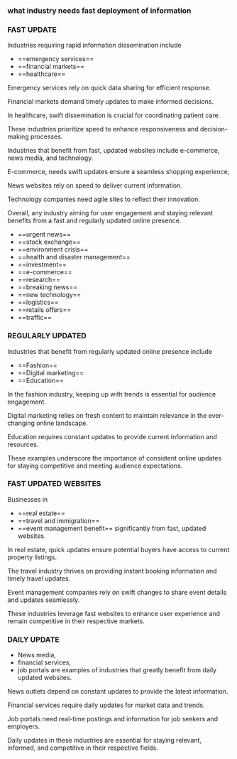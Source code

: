 ### what industry needs fast deployment of information 

### FAST UPDATE

Industries requiring rapid information dissemination include 

+ ==emergency services== 
+ ==financial markets==
+ ==healthcare==

Emergency services rely on quick data sharing for efficient response. 

Financial markets demand timely updates to make informed decisions. 

In healthcare, swift dissemination is crucial for coordinating patient care. 

These industries prioritize speed to enhance responsiveness and decision-making processes.

Industries that benefit from fast, updated websites include e-commerce, news media, and technology. 

E-commerce, needs swift updates ensure a seamless shopping experience, 

News websites rely on speed to deliver current information.

Technology companies need agile sites to reflect their innovation. 
 
Overall, any industry aiming for user engagement and staying relevant benefits from a fast and regularly updated online presence.


+ ==urgent news==
+ ==stock exchange==
+ ==environment crisis==
+ ==health and disaster management== 
+ ==investment==
+ ==e-commerce==
+ ==research==
+ ==breaking news==
+ ==new technology==
+ ==logistics==
+ ==retails offers==
+ ==traffic==

### REGULARLY UPDATED

Industries that benefit from regularly updated online presence include 

+ ==Fashion== 
+ ==Digital marketing==
+ ==Education==

In the fashion industry, keeping up with trends is essential for audience engagement. 

Digital marketing relies on fresh content to maintain relevance in the ever-changing online landscape. 

Education requires constant updates to provide current information and resources. 

These examples underscore the importance of consistent online updates for staying competitive and meeting audience expectations.

### FAST UPDATED WEBSITES

Businesses in 

+ ==real estate==
+ ==travel and immigration==
+ ==event management benefit== significantly from fast, updated websites. 

 In real estate, quick updates ensure potential buyers have access to current property listings. 
 
The travel industry thrives on providing instant booking information and timely travel updates. 

Event management companies rely on swift changes to share event details and updates seamlessly. 

These industries leverage fast websites to enhance user experience and remain competitive in their respective markets.

### DAILY UPDATE

+ News media, 
+ financial services, 
+  job portals are examples of industries that greatly benefit from daily updated websites. 

News outlets depend on constant updates to provide the latest information. 

Financial services require daily updates for market data and trends. 

Job portals need real-time postings and information for job seekers and employers. 

Daily updates in these industries are essential for staying relevant, informed, and competitive in their respective fields.
